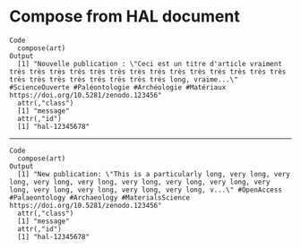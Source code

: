# Compose from HAL document

    Code
      compose(art)
    Output
      [1] "Nouvelle publication : \"Ceci est un titre d'article vraiment très très très très très très très très très très très très très très très très très très très très très très long, vraime...\" #ScienceOuverte #Paléontologie #Archéologie #Matériaux https://doi.org/10.5281/zenodo.123456"
      attr(,"class")
      [1] "message"
      attr(,"id")
      [1] "hal-12345678"

---

    Code
      compose(art)
    Output
      [1] "New publication: \"This is a particularly long, very long, very long, very long, very long, very long, very long, very long, very long, very long, very long, very long, very long, v...\" #OpenAccess #Palaeontology #Archaeology #MaterialsScience https://doi.org/10.5281/zenodo.123456"
      attr(,"class")
      [1] "message"
      attr(,"id")
      [1] "hal-12345678"

